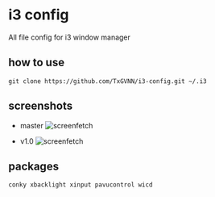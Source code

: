 i3 config
=========
All file config for i3 window manager

## how to use
```
git clone https://github.com/TxGVNN/i3-config.git ~/.i3
```
## screenshots
- master
![screenfetch](http://i.imgur.com/QymYLPX.png)

- v1.0
![screenfetch](http://i.imgur.com/S2WVk6X.png)
## packages
``conky xbacklight xinput pavucontrol wicd
``
